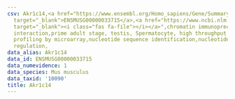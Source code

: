 ```yaml
---
csv: Akr1c14,<a href="https://www.ensembl.org/Homo_sapiens/Gene/Summary?db=core;g=ENSMUSG00000033715"
  target="_blank">ENSMUSG00000033715</a>,<a href="https://www.ncbi.nlm.nih.gov/pubmed/23834426"
  target="_blank"><i class="fas fa-file"></i></a>",chromatin immunoprecipitation assay,direct
  interaction,prime adult stage, testis, Spermatocyte, high throughput transcription
  profiling by microarray,nucleotide sequence identification,nucleotide sequence identification,transcriptional
  regulation,
data_alias: Akr1c14
data_id: ENSMUSG00000033715
data_numevidence: 1
data_species: Mus musculus
data_taxid: '10090'
title: Akr1c14
---
```

